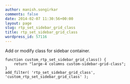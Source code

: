 ```yaml
---
author: manish.songirkar
comments: false
date: 2014-02-07 11:30:56+00:00
layout: page
slug: rtp_set_sidebar_grid_class
title: rtp_set_sidebar_grid_class
wordpress_id: 57116
---
```


Add or modify class for sidebar container.

    
    function custom_rtp_set_sidebar_grid_class() {
        return "large-4 columns custom-sidebar-grid-class";
    }
    add_filter( 'rtp_set_sidebar_grid_class', 'custom_rtp_set_sidebar_grid_class' );
